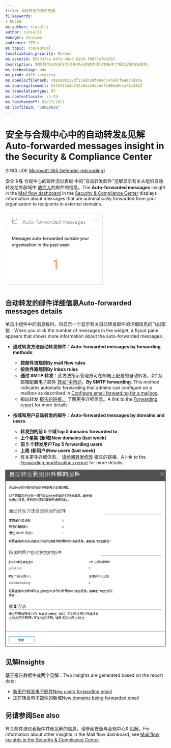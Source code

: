 ```yaml
---
title: 自动转发的邮件见解
f1.keywords:
- NOCSH
ms.author: siosulli
author: siosulli
manager: dansimp
audience: ITPro
ms.topic: conceptual
localization_priority: Normal
ms.assetid: b5543faa-44fa-44c5-8180-fb835e7e452d
description: 管理员可以在安全与合规中心的邮件流仪表板中了解自动转发&报告。
ms.technology: mdo
ms.prod: m365-security
ms.openlocfilehash: c892400152df15adb3dfeb0c747ed7fae034d3d6
ms.sourcegitcommit: 537e513a4a232a01e44ecbc76d86a8bcaf142482
ms.translationtype: MT
ms.contentlocale: zh-CN
ms.lasthandoff: 01/27/2021
ms.locfileid: "50029938"
---
```

# <a name="auto-forwarded-messages-insight-in-the-security--compliance-center"></a><span data-ttu-id="fd881-103">安全与合规中心中的自动转发&见解</span><span class="sxs-lookup"><span data-stu-id="fd881-103">Auto-forwarded messages insight in the Security & Compliance Center</span></span>

[!INCLUDE [Microsoft 365 Defender rebranding](../includes/microsoft-defender-for-office.md)]


<span data-ttu-id="fd881-104">安全 &**与** 合规中心的邮件流仪表板 [](mail-flow-insights-v2.md)中的"自动转发邮件"见解显示有关从组织自动转发给外部域中 [收件人](https://protection.office.com)的邮件的信息。</span><span class="sxs-lookup"><span data-stu-id="fd881-104">The **Auto-forwarded messages** insight in the [Mail flow dashboard](mail-flow-insights-v2.md) in the [Security & Compliance Center](https://protection.office.com) displays information about messages that are automatically forwarded from your organization to recipients in external domains.</span></span>

![安全与合规中心中的"自动转发&小组件](../../media/mfi-auto-forwarded-messages.png)

## <a name="auto-forwarded-messages-details"></a><span data-ttu-id="fd881-106">自动转发的邮件详细信息</span><span class="sxs-lookup"><span data-stu-id="fd881-106">Auto-forwarded messages details</span></span>

<span data-ttu-id="fd881-107">单击小组件中的消息数时，将显示一个显示有关自动转发邮件的详细信息的飞出窗格：</span><span class="sxs-lookup"><span data-stu-id="fd881-107">When you click the number of messages in the widget, a flyout pane appears that shows more information about the auto-forwarded messages:</span></span>

- <span data-ttu-id="fd881-108">**通过转发方法自动转发邮件**：</span><span class="sxs-lookup"><span data-stu-id="fd881-108">**Auto-forwarded messages by forwarding methods**:</span></span>

  - <span data-ttu-id="fd881-109">**按邮件流规则**</span><span class="sxs-lookup"><span data-stu-id="fd881-109">**By mail flow rules**</span></span>
  - <span data-ttu-id="fd881-110">**按收件箱规则**</span><span class="sxs-lookup"><span data-stu-id="fd881-110">**By Inbox rules**</span></span>
  - <span data-ttu-id="fd881-111">**通过 SMTP 转发**：此方法指示管理员可在邮箱上配置的自动转发，如"为邮箱配置电子邮件 [转发"中所述](https://docs.microsoft.com/Exchange/recipients-in-exchange-online/manage-user-mailboxes/configure-email-forwarding)。</span><span class="sxs-lookup"><span data-stu-id="fd881-111">**By SMTP forwarding**: This method indicates automatic forwarding that admins can configure on a mailbox as described in [Configure email forwarding for a mailbox](https://docs.microsoft.com/Exchange/recipients-in-exchange-online/manage-user-mailboxes/configure-email-forwarding).</span></span>
  - <span data-ttu-id="fd881-112">指向转发 [报告的链接，](view-mail-flow-reports.md#forwarding-report) 了解更多详细信息。</span><span class="sxs-lookup"><span data-stu-id="fd881-112">A link to the [Forwarding report](view-mail-flow-reports.md#forwarding-report) for more details.</span></span>

- <span data-ttu-id="fd881-113">**按域和用户自动转发的邮件**：</span><span class="sxs-lookup"><span data-stu-id="fd881-113">**Auto-forwarded messages by domains and users**:</span></span>

  - <span data-ttu-id="fd881-114">**转发到的前 5 个域**</span><span class="sxs-lookup"><span data-stu-id="fd881-114">**Top 5 domains forwarded to**</span></span>
  - <span data-ttu-id="fd881-115">**上个星期 (新域)**</span><span class="sxs-lookup"><span data-stu-id="fd881-115">**New domains (last week)**</span></span>
  - <span data-ttu-id="fd881-116">**前 5 个转发用户**</span><span class="sxs-lookup"><span data-stu-id="fd881-116">**Top 5 forwarding users**</span></span>
  - <span data-ttu-id="fd881-117">**上周 (新用户)**</span><span class="sxs-lookup"><span data-stu-id="fd881-117">**New users (last week)**</span></span>
  - <span data-ttu-id="fd881-118">有关更多详细信息， [请参阅转发修改](mfi-new-users-forwarding-email.md#forwarding-modifications-report) 报告的链接。</span><span class="sxs-lookup"><span data-stu-id="fd881-118">A link to the [Forwarding modifications report](mfi-new-users-forwarding-email.md#forwarding-modifications-report) for more details.</span></span>

![安全与合规中心内自动转发的邮件报告&飞出](../../media/mfi-auto-forwarded-messages-details.png)

## <a name="insights"></a><span data-ttu-id="fd881-120">见解</span><span class="sxs-lookup"><span data-stu-id="fd881-120">Insights</span></span>

<span data-ttu-id="fd881-121">基于报告数据生成两个见解：</span><span class="sxs-lookup"><span data-stu-id="fd881-121">Two insights are generated based on the report data:</span></span>

- [<span data-ttu-id="fd881-122">新用户转发电子邮件</span><span class="sxs-lookup"><span data-stu-id="fd881-122">New users forwarding email</span></span>](mfi-new-users-forwarding-email.md)
- [<span data-ttu-id="fd881-123">正在转发电子邮件的新域</span><span class="sxs-lookup"><span data-stu-id="fd881-123">New domains being forwarded email</span></span>](mfi-new-domains-being-forwarded-email.md)

## <a name="see-also"></a><span data-ttu-id="fd881-124">另请参阅</span><span class="sxs-lookup"><span data-stu-id="fd881-124">See also</span></span>

<span data-ttu-id="fd881-125">有关邮件流仪表板中其他见解的信息，请参阅安全与合规中心& [见解](mail-flow-insights-v2.md)。</span><span class="sxs-lookup"><span data-stu-id="fd881-125">For information about other insights in the Mail flow dashboard, see [Mail flow insights in the Security & Compliance Center](mail-flow-insights-v2.md).</span></span>
